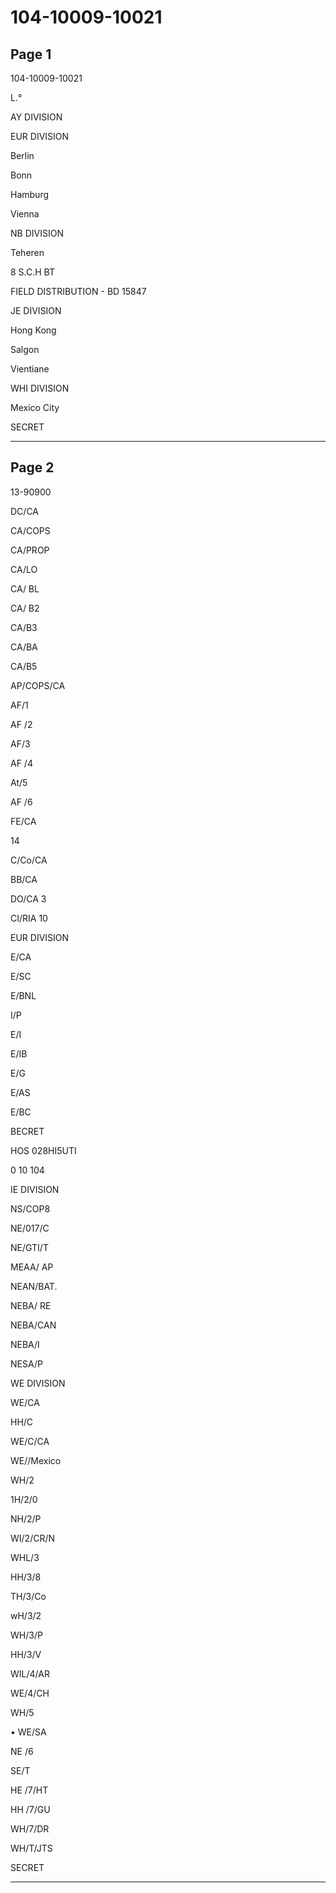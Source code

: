 # 104-10009-10021

## Page 1

104-10009-10021

L.°

AY DIVISION

EUR DIVISION

Berlin

Bonn

Hamburg

Vienna

NB DIVISION

Teheren

8 S.C.H BT

FIELD DISTRIBUTION - BD 15847

JE DIVISION

Hong Kong

Salgon

Vientiane

WHI DIVISION

Mexico City

SECRET

---

## Page 2

13-90900

DC/CA

CA/COPS

CA/PROP

CA/LO

CA/ BL

CA/ B2

CA/B3

CA/BA

CA/B5

AP/COPS/CA

AF/1

AF /2

AF/3

AF /4

At/5

AF /6

FE/CA

14

C/Co/CA

BB/CA

DO/CA 3

CI/RIA 10

EUR DIVISION

E/CA

E/SC

E/BNL

I/P

E/I

E/IB

E/G

E/AS

E/BC

BECRET

HOS 028HI5UTI

0 10 104

IE DIVISION

NS/COP8

NE/017/C

NE/GTI/T

MEAA/ AP

NEAN/BAT.

NEBA/ RE

NEBA/CAN

NEBA/I

NESA/P

WE DIVISION

WE/CA

HH/C

WE/C/CA

WE//Mexico

WH/2

1H/2/0

NH/2/P

WI/2/CR/N

WHL/3

HH/3/8

TH/3/Co

wH/3/2

WH/3/P

HH/3/V

WIL/4/AR

WE/4/CH

WH/5

• WE/SA

NE /6

SE/T

HE /7/HT

HH /7/GU

WH/7/DR

WH/T/JTS

SECRET

---

